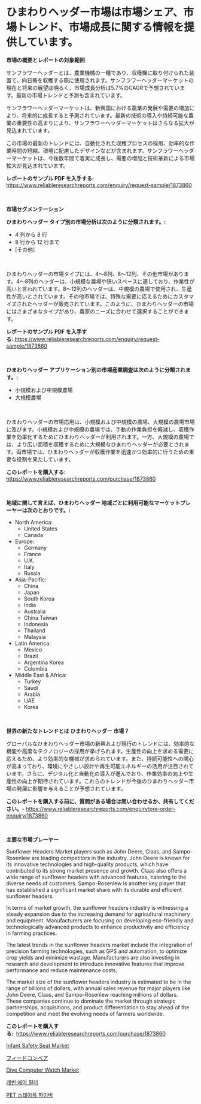 <p><h1>ひまわりヘッダー市場は市場シェア、市場トレンド、市場成長に関する情報を提供しています。</h1></p><p><strong>市場の概要とレポートの対象範囲</strong></p>
<p><p>サンフラワーヘッダーとは、農業機械の一種であり、収穫機に取り付けられた装置で、向日葵を収穫する際に使用されます。サンフラワーヘッダーマーケットの現在と将来の展望は明るく、市場成長分析は5.7%のCAGRで予想されています。最新の市場トレンドと予測も含まれています。</p><p>サンフラワーヘッダーマーケットは、新興国における農業の発展や需要の増加により、将来的に成長すると予測されています。最新の技術の導入や持続可能な農業の重要性の高まりにより、サンフラワーヘッダーマーケットはさらなる拡大が見込まれています。</p><p>この市場の最新のトレンドには、自動化された収穫プロセスの採用、効率的な作業時間の短縮、環境に配慮したデザインなどが含まれます。サンフラワーヘッダーマーケットは、今後数年間で着実に成長し、需要の増加と技術革新による市場拡大が見込まれています。</p></p>
<p><strong>レポートのサンプル PDF を入手する:</strong> <a href="https://www.reliableresearchreports.com/enquiry/request-sample/1873860">https://www.reliableresearchreports.com/enquiry/request-sample/1873860</a></p>
<p>&nbsp;</p>
<p><strong>市場セグメンテーション</strong></p>
<p><strong>ひまわりヘッダー タイプ別の市場分析は次のように分類されます。:</strong></p>
<p><ul><li>4 列から 8 行</li><li>8 行から 12 行まで</li><li>[その他]</li></ul></p>
<p>&nbsp;</p>
<p><p>ひまわりヘッダーの市場タイプには、4〜8列、8〜12列、その他市場があります。4〜8列のヘッダーは、小規模な農場や狭いスペースに適しており、作業性が高いと言われています。8〜12列のヘッダーは、中規模の農場で使用され、生産性が高いとされています。その他市場では、特殊な需要に応えるためにカスタマイズされたヘッダーが販売されています。このように、ひまわりヘッダーの市場にはさまざまなタイプがあり、農家のニーズに合わせて選択することができます。</p></p>
<p><strong>レポートのサンプル PDF を入手する:</strong>&nbsp;<a href="https://www.reliableresearchreports.com/enquiry/request-sample/1873860">https://www.reliableresearchreports.com/enquiry/request-sample/1873860</a></p>
<p>&nbsp;</p>
<p><strong> ひまわりヘッダー アプリケーション別の市場産業調査は次のように分類されます。:</strong></p>
<p><ul><li>小規模および中規模農場</li><li>大規模農場</li></ul></p>
<p>&nbsp;</p>
<p><p>ひまわりヘッダーの市場応用は、小規模および中規模の農場、大規模の農場市場に及びます。小規模および中規模の農場では、手動の作業負担を軽減し、収穫作業を効率化するためにひまわりヘッダーが利用されます。一方、大規模の農場では、より広い面積を収穫するために大規模なひまわりヘッダーが必要とされます。両市場では、ひまわりヘッダーが収穫作業を迅速かつ効率的に行うための重要な役割を果たしています。</p></p>
<p><strong>このレポートを購入する:</strong>&nbsp; <a href="https://www.reliableresearchreports.com/purchase/1873860">https://www.reliableresearchreports.com/purchase/1873860</a></p>
<p>&nbsp;</p>
<p><strong>地域に関して言えば、ひまわりヘッダー 地域ごとに利用可能なマーケットプレーヤーは次のとおりです。:</strong></p>
<p><ul>
    <li>
        North America:
        <ul>
            <li>United States</li>
            <li>Canada</li>
        </ul>
    </li>
    <li>
        Europe:
        <ul>
            <li>Germany</li>
            <li>France</li>
            <li>U.K.</li>
            <li>Italy</li>
            <li>Russia</li>
        </ul>
    </li>
    <li>
        Asia-Pacific:
        <ul>
            <li>China</li>
            <li>Japan</li>
            <li>South Korea</li>
            <li>India</li>
            <li>Australia</li>
            <li>China Taiwan</li>
            <li>Indonesia</li>
            <li>Thailand</li>
            <li>Malaysia</li>
        </ul>
    </li>
    <li>
        Latin America:
        <ul>
            <li>Mexico</li>
            <li>Brazil</li>
            <li>Argentina Korea</li>
            <li>Colombia</li>
        </ul>
    </li>
    <li>
        Middle East & Africa:
        <ul>
            <li>Turkey</li>
            <li>Saudi</li>
            <li>Arabia</li>
            <li>UAE</li>
            <li>Korea</li>
        </ul>
    </li>
    </ul></p>
<p>&nbsp;</p>
<p><strong>世界の新たなトレンドとは ひまわりヘッダー 市場？</strong></p>
<p><p>グローバルなひまわりヘッダー市場の新興および現行のトレンドには、効率的な機能や高度なテクノロジーの採用が挙げられます。生産性の向上を求める需要に応えるため、より効率的な機械が求められています。また、持続可能性への関心が高まっており、環境にやさしい設計や再生可能エネルギーの活用が注目されています。さらに、デジタル化と自動化の導入が進んでおり、作業効率の向上や生産性の向上が期待されています。これらのトレンドが今後のひまわりヘッダー市場の発展に影響を与えることが予想されています。</p></p>
<p><strong>このレポートを購入する前に、質問がある場合は問い合わせるか、共有してください。</strong>- <a href="https://www.reliableresearchreports.com/enquiry/pre-order-enquiry/1873860">https://www.reliableresearchreports.com/enquiry/pre-order-enquiry/1873860</a></p>
<p>&nbsp;</p>
<p><strong>主要な市場プレーヤー</strong></p>
<p><p>Sunflower Headers Market players such as John Deere, Claas, and Sampo-Rosenlew are leading competitors in the industry. John Deere is known for its innovative technologies and high-quality products, which have contributed to its strong market presence and growth. Claas also offers a wide range of sunflower headers with advanced features, catering to the diverse needs of customers. Sampo-Rosenlew is another key player that has established a significant market share with its durable and efficient sunflower headers.</p><p>In terms of market growth, the sunflower headers industry is witnessing a steady expansion due to the increasing demand for agricultural machinery and equipment. Manufacturers are focusing on developing eco-friendly and technologically advanced products to enhance productivity and efficiency in farming practices.</p><p>The latest trends in the sunflower headers market include the integration of precision farming technologies, such as GPS and automation, to optimize crop yields and minimize wastage. Manufacturers are also investing in research and development to introduce innovative features that improve performance and reduce maintenance costs.</p><p>The market size of the sunflower headers industry is estimated to be in the range of billions of dollars, with annual sales revenue for major players like John Deere, Claas, and Sampo-Rosenlew reaching millions of dollars. These companies continue to dominate the market through strategic partnerships, acquisitions, and product differentiation to stay ahead of the competition and meet the evolving needs of farmers worldwide.</p></p>
<p><strong>このレポートを購入する:</strong>&nbsp;&nbsp;<a href="https://www.reliableresearchreports.com/purchase/1873860">https://www.reliableresearchreports.com/purchase/1873860</a></p>
<p><p><a href="https://github.com/RickHolmes3/Market-Research-Report-List-4/blob/main/infant-safety-seat-market.md">Infant Safety Seat Market</a></p><p><a href="https://github.com/zekaoe592392/Market-Research-Report-List-1/blob/main/31146062876.md">フィードコンベア</a></p><p><a href="https://github.com/Alonsoolds3wq1d81czn8rbol/Market-Research-Report-List-1/blob/main/dive-computer-watch-market.md">Dive Computer Watch Market</a></p><p><a href="https://medium.com/@jackiefauhey9089475/%EC%BA%90%EB%B9%88-%EC%97%90%EC%96%B4-%ED%95%84%ED%84%B0-%EC%8B%9C%EC%9E%A5-%EC%A1%B0%EC%82%AC-%EB%B3%B4%EA%B3%A0%EC%84%9C-%EA%B7%B8-%EC%97%AD%EC%82%AC-%EB%B0%8F-2024%EB%85%84%EB%B6%80%ED%84%B0-2031%EB%85%84%EA%B9%8C%EC%A7%80%EC%9D%98-%EC%98%88%EC%B8%A1-56f441cb8bd8">캐빈 에어 필터</a></p><p><a href="https://github.com/vs10l4sfg5c/Market-Research-Report-List-1/blob/main/93552702509.md">PET 스테이플 파이버</a></p></p>